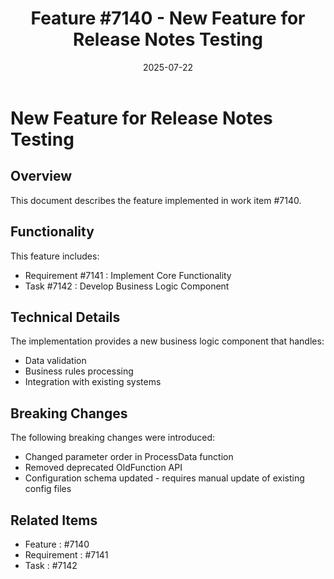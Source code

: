 ﻿---
title: "Feature #7140 - New Feature for Release Notes Testing"
description: "Documentation for feature #7140"
date: 2025-07-22
weight: 100
---

# New Feature for Release Notes Testing

## Overview

This document describes the feature implemented in work item #7140.

## Functionality

This feature includes:
- Requirement #7141 : Implement Core Functionality
- Task #7142 : Develop Business Logic Component

## Technical Details

The implementation provides a new business logic component that handles:
- Data validation
- Business rules processing
- Integration with existing systems

## Breaking Changes

The following breaking changes were introduced:
- Changed parameter order in ProcessData function
- Removed deprecated OldFunction API
- Configuration schema updated - requires manual update of existing config files

## Related Items

- Feature : #7140
- Requirement : #7141
- Task : #7142
